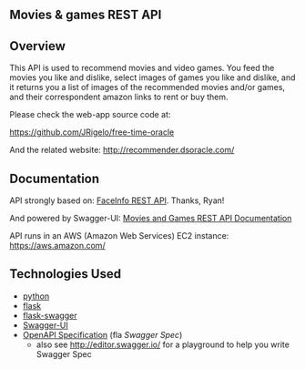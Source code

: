 ## Movies & games REST API

## Overview

This API is used to recommend movies and video games. You feed the movies you like and dislike, select images of games you like and dislike, and it returns you a list of images of the recommended movies and/or games, and their correspondent
amazon links to rent or buy them.

Please check the web-app source code at:

https://github.com/JRigelo/free-time-oracle

And the related website: http://recommender.dsoracle.com/


## Documentation

API strongly based on: [FaceInfo REST API](https://github.com/acu192/faceinfo). Thanks, Ryan!

And powered by Swagger-UI: [Movies and Games REST API Documentation](http://52.207.160.193:5000)

API runs in an AWS (Amazon Web Services) EC2 instance: https://aws.amazon.com/



## Technologies Used

- [python](https://www.python.org/)
- [flask](http://flask.pocoo.org/)
- [flask-swagger](https://github.com/gangverk/flask-swagger)
- [Swagger-UI](https://github.com/swagger-api/swagger-ui)
- [OpenAPI Specification](https://github.com/OAI/OpenAPI-Specification/) (fla _Swagger Spec_)
    - also see http://editor.swagger.io/ for a playground to help you write Swagger Spec
